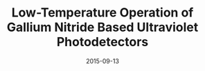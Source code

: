 ---
title: "Low-Temperature Operation of Gallium Nitride Based Ultraviolet Photodetectors"
collection: publications
permalink: /publication/2015-09-13-UVPhoto_3
date: 2015-09-13
venue: 'AIAA SPACE Conferences and Exposition'
paperurl: 'https://doi.org/10.2514/6.2016-5497'
citation: 'Miller, R., Chapin, C., Dowling, K., Chen, R., Suria, A., Senesky, D., “Low-Temperature Operation of Gallium Nitride Based Ultraviolet Photodetectors”, presented at AIAA SPACE Conferences and Exposition at Long Beach, CA. Sept 13-16, 2013. pp 1-6. DOI: 10.2514/6.2016-5497'
link: 'https://doi.org/10.2514/6.2016-5497'

---